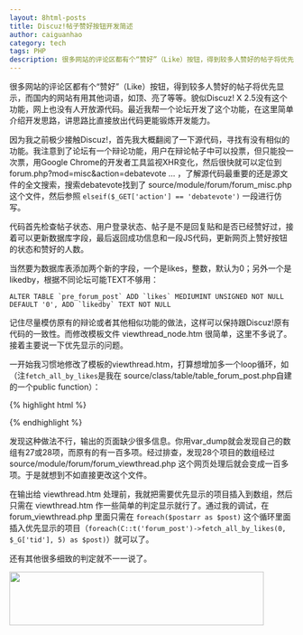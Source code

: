 ```yaml
---
layout: 8html-posts
title: Discuz!帖子赞好按钮开发简述
author: caiguanhao
category: tech
tags: PHP
description: 很多网站的评论区都有个“赞好”（Like）按钮，得到较多人赞好的帖子将优先显示，而国内的网站有用其他词语，如顶、亮了等等。
---
```

很多网站的评论区都有个“赞好”（Like）按钮，得到较多人赞好的帖子将优先显示，而国内的网站有用其他词语，如顶、亮了等等。貌似Discuz! X 2.5没有这个功能，网上也没有人开放源代码。最近我帮一个论坛开发了这个功能，在这里简单介绍开发思路，讲思路比直接放出代码更能锻炼开发能力。

因为我之前极少接触Discuz!，首先我大概翻阅了一下源代码，寻找有没有相似的功能。我注意到了论坛有一个辩论功能，用户在辩论帖子中可以投票，但只能投一次票，用Google Chrome的开发者工具监视XHR变化，然后很快就可以定位到 forum.php?mod=misc&action=debatevote … ，了解源代码最重要的还是源文件的全文搜索，搜索debatevote找到了 source/module/forum/forum_misc.php 这个文件，然后参照 ``elseif($_GET['action'] == 'debatevote')`` 一段进行仿写。

代码首先检查帖子状态、用户登录状态、帖子是不是回复贴和是否已经赞好过，接着可以更新数据库字段，最后返回成功信息和一段JS代码，更新网页上赞好按钮的状态和赞好的人数。

当然要为数据库表添加两个新的字段，一个是likes，整数，默认为0；另外一个是likedby，根据不同论坛可能TEXT不够用：

``ALTER TABLE `pre_forum_post` ADD `likes` MEDIUMINT UNSIGNED NOT NULL DEFAULT '0',
ADD `likedby` TEXT NOT NULL``

记住尽量模仿原有的辩论或者其他相似功能的做法，这样可以保持跟Discuz!原有代码的一致性。而修改模板文件 viewthread_node.htm 很简单，这里不多说了。接着主要说一下优先显示的问题。

一开始我习惯地修改了模板的viewthread.htm，打算想增加多一个loop循环，如（注``fetch_all_by_likes``是我在 source/class/table/table_forum_post.php自建的一个public function）：

{% highlight html %}
<!--{eval $posts_by_most_likes = C::t('forum_post')->fetch_all_by_likes(0, $_G['tid'], 5);}-->
<!--{loop $posts_by_most_likes $post}-->
<div id="post_$post[pid]">
<!--{subtemplate forum/viewthread_node}-->
</div>
<!--{/loop}-->
{% endhighlight %}

发现这种做法不行，输出的页面缺少很多信息。你用var_dump就会发现自己的数组有27或28项，而原有的有一百多项。经过排查，发现28个项目的数组经过 source/module/forum/forum_viewthread.php 这个网页处理后就会变成一百多项。于是就想到不如直接更改这个文件。

在输出给 viewthread.htm 处理前，我就把需要优先显示的项目插入到数组，然后只需在 viewthread.htm 作一些简单的判定显示就行了。通过我的调试，在 forum_viewthread.php 里面只需在 ``foreach($postarr as $post)`` 这个循环里面插入优先显示的项目（``foreach(C::t('forum_post')->fetch_all_by_likes(0, $_G['tid'], 5) as $post)``）就可以了。

还有其他很多细致的判定就不一一说了。

<img src="/uploads/2012/06/discuz_like_button.png" width="451" height="95" />
